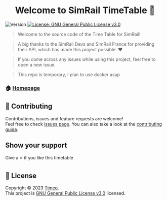 <h1 align="center">Welcome to SimRail TimeTable 👋</h1>
<p>
  <img alt="Version" src="https://img.shields.io/badge/version-V0.5-blue.svg?cacheSeconds=2592000" />
  <a href="https://github.com/ItsTimeooo/SimRailTimetable/blob/main/LICENSE" target="_blank">
    <img alt="License: GNU General Public License v3.0" src="https://img.shields.io/badge/License-GNU General Public License v3.0-yellow.svg" />
  </a>
</p>

> Welcome to the source code of the Time Table for SimRail!

> A big thanks to the SimRail Devs and SimRail France for providing their API, which has made this project possible. ❤️

> If you come across any issues while using this project, feel free to open a new issue.

> This repo is temporary, I plan to use docker asap



### 🏠 [Homepage](https://simrail-timetable.vercel.app)





## 🤝 Contributing

Contributions, issues and feature requests are welcome!<br />Feel free to check [issues page](https://github.com/ItsTimeooo/SimRailTimetable/issues). You can also take a look at the [contributing guide](https://github.com/ItsTimeooo/SimRailTimetable/pulls).

## Show your support

Give a ⭐️ if you like this timetable

## 📝 License

Copyright © 2023 [Timeo](https://github.com/ItsTimeooo).<br />
This project is [GNU General Public License v3.0](https://github.com/ItsTimeooo/SimRailTimetable/blob/main/LICENSE) licensed.

